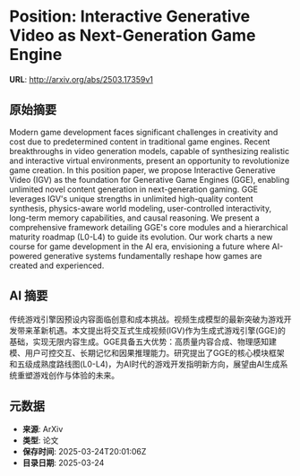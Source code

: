 # Position: Interactive Generative Video as Next-Generation Game Engine

**URL**: http://arxiv.org/abs/2503.17359v1

## 原始摘要

Modern game development faces significant challenges in creativity and cost
due to predetermined content in traditional game engines. Recent breakthroughs
in video generation models, capable of synthesizing realistic and interactive
virtual environments, present an opportunity to revolutionize game creation. In
this position paper, we propose Interactive Generative Video (IGV) as the
foundation for Generative Game Engines (GGE), enabling unlimited novel content
generation in next-generation gaming. GGE leverages IGV's unique strengths in
unlimited high-quality content synthesis, physics-aware world modeling,
user-controlled interactivity, long-term memory capabilities, and causal
reasoning. We present a comprehensive framework detailing GGE's core modules
and a hierarchical maturity roadmap (L0-L4) to guide its evolution. Our work
charts a new course for game development in the AI era, envisioning a future
where AI-powered generative systems fundamentally reshape how games are created
and experienced.


## AI 摘要

传统游戏引擎因预设内容面临创意和成本挑战。视频生成模型的最新突破为游戏开发带来革新机遇。本文提出将交互式生成视频(IGV)作为生成式游戏引擎(GGE)的基础，实现无限内容生成。GGE具备五大优势：高质量内容合成、物理感知建模、用户可控交互、长期记忆和因果推理能力。研究提出了GGE的核心模块框架和五级成熟度路线图(L0-L4)，为AI时代的游戏开发指明新方向，展望由AI生成系统重塑游戏创作与体验的未来。

## 元数据

- **来源**: ArXiv
- **类型**: 论文
- **保存时间**: 2025-03-24T20:01:06Z
- **目录日期**: 2025-03-24
